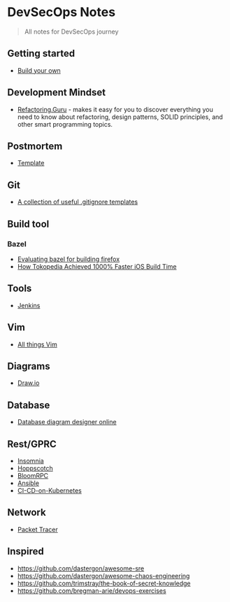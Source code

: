 # DevSecOps Notes

> All notes for DevSecOps journey

## Getting started

- [Build your own](https://github.com/danistefanovic/build-your-own-x)

## Development Mindset

- [Refactoring.Guru](https://refactoring.guru/) - makes it easy for you to discover everything you need to know about refactoring, design patterns, SOLID principles, and other smart programming topics.

## Postmortem

- [Template](https://github.com/dastergon/postmortem-templates)

## Git

- [A collection of useful .gitignore templates](https://github.com/github/gitignore)

## Build tool

### Bazel

- [Evaluating bazel for building firefox](https://blog.mozilla.org/nfroyd/tag/bazel/)
- [How Tokopedia Achieved 1000% Faster iOS Build Time](https://medium.com/tokopedia-engineering/how-tokopedia-achieved-1000-faster-ios-build-time-7664b2d8ae5)


## Tools

- [Jenkins](https://github.com/jenkinsci/jenkins)

## Vim

- [All things Vim](https://github.com/mhinz/vim-galore)

## Diagrams

- [Draw.io](https://app.diagrams.net/)

## Database

- [Database diagram designer online](https://dbdiagram.io/d)

## Rest/GPRC

- [Insomnia](https://github.com/Kong/insomnia)
- [Hoppscotch](https://github.com/hoppscotch/hoppscotch)
- [BloomRPC](https://github.com/uw-labs/bloomrpc)
- [Ansible](https://devhints.io/ansible-guide)
- [CI-CD-on-Kubernetes](https://github.com/kemallaydin/Configuring-CI-CD-on-Kubernetes-with-Jenkins)

## Network

- [Packet Tracer](https://www.netacad.com/courses/packet-tracer)

## Inspired

- https://github.com/dastergon/awesome-sre
- https://github.com/dastergon/awesome-chaos-engineering
- https://github.com/trimstray/the-book-of-secret-knowledge
- https://github.com/bregman-arie/devops-exercises

